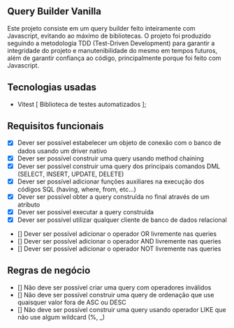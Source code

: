 ## Query Builder Vanilla

Este projeto consiste em um query builder feito inteiramente com Javascript, evitando ao máximo de bibliotecas. 
O projeto foi produzido seguindo a metodologia TDD (Test-Driven Development) para garantir a integridade do projeto e manutenibilidade do mesmo em tempos futuros,
além de garantir confiança ao código, principalmente porque foi feito com Javascript.

## Tecnologias usadas

- Vitest [ Biblioteca de testes automatizados ];

## Requisitos funcionais

- [x] Dever ser possível estabelecer um objeto de conexão com o banco de dados usando um driver nativo
- [x] Dever ser possível construir uma query usando method chaining
- [x] Dever ser possível construir uma query dos principais comandos DML (SELECT, INSERT, UPDATE, DELETE)
- [x] Dever ser possível adicionar funções auxiliares na execução dos códigos SQL (having, where, from, etc...)
- [x] Dever ser possível obter a query construída no final através de um atributo
- [x] Dever ser possível executar a query construída
- [x] Dever ser possível utilizar qualquer cliente de banco de dados relacional
- [] Dever ser possível adicionar o operador OR livremente nas queries
- [] Dever ser possível adicionar o operador AND livremente nas queries
- [] Dever ser possível adicionar o operador NOT livremente nas queries

## Regras de negócio

- [] Não deve ser possível criar uma query com operadores inválidos
- [] Não deve ser possível construir uma query de ordenação que use quaisquer valor fora de ASC ou DESC
- [] Não deve ser possível construir uma query usando operador LIKE que não use algum wildcard (%, _)